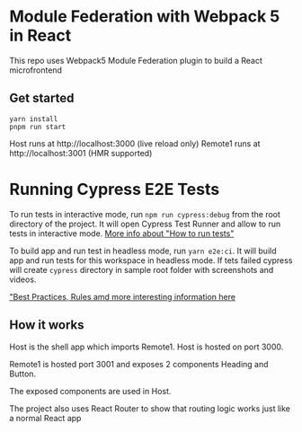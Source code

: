 # Module Federation with Webpack 5 in React

This repo uses Webpack5 Module Federation plugin to build a React microfrontend

## Get started

```shell
yarn install
pnpm run start
```

Host runs at http://localhost:3000 (live reload only)
Remote1 runs at http://localhost:3001 (HMR supported)

# Running Cypress E2E Tests

To run tests in interactive mode, run `npm run cypress:debug` from the root directory of the project. It will open Cypress Test Runner and allow to run tests in interactive mode. [More info about "How to run tests"](../../cypress-e2e/README.md#how-to-run-tests)

To build app and run test in headless mode, run `yarn e2e:ci`. It will build app and run tests for this workspace in headless mode. If tets failed cypress will create `cypress` directory in sample root folder with screenshots and videos.

["Best Practices, Rules amd more interesting information here](../../cypress-e2e/README.md)

## How it works

Host is the shell app which imports Remote1. Host is hosted on port 3000.

Remote1 is hosted port 3001 and exposes 2 components Heading and Button.

The exposed components are used in Host.

The project also uses React Router to show that routing logic works just like a normal React app
